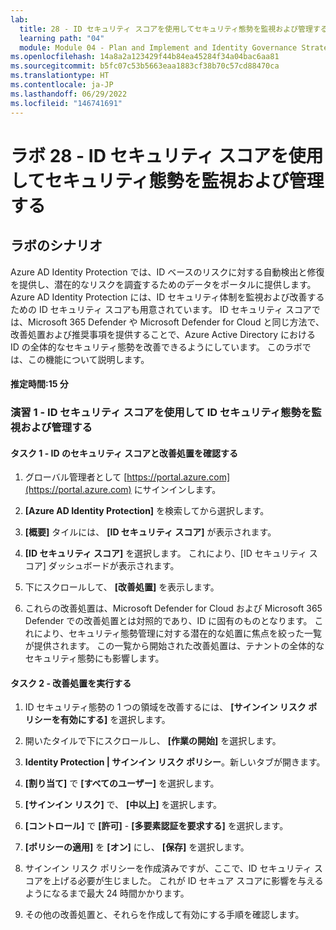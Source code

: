 ```yaml
---
lab:
  title: 28 - ID セキュリティ スコアを使用してセキュリティ態勢を監視および管理する
  learning path: "04"
  module: Module 04 - Plan and Implement and Identity Governance Strategy
ms.openlocfilehash: 14a8a2a123429f44b84ea45284f34a04bac6aa81
ms.sourcegitcommit: b5fc07c53b5663eaa1883cf38b70c57cd88470ca
ms.translationtype: HT
ms.contentlocale: ja-JP
ms.lasthandoff: 06/29/2022
ms.locfileid: "146741691"
---
```

# <a name="lab-28---monitor-and-managed-security-posture-with-identity-secure-score"></a>ラボ 28 - ID セキュリティ スコアを使用してセキュリティ態勢を監視および管理する

## <a name="lab-scenario"></a>ラボのシナリオ

Azure AD Identity Protection では、ID ベースのリスクに対する自動検出と修復を提供し、潜在的なリスクを調査するためのデータをポータルに提供します。 Azure AD Identity Protection には、ID セキュリティ体制を監視および改善するための ID セキュリティ スコアも用意されています。  ID セキュリティ スコアでは、Microsoft 365 Defender や Microsoft Defender for Cloud と同じ方法で、改善処置および推奨事項を提供することで、Azure Active Directory における ID の全体的なセキュリティ態勢を改善できるようにしています。  このラボでは、この機能について説明します。 

#### <a name="estimated-time-15-minutes"></a>推定時間:15 分

### <a name="exercise-1---using-identity-secure-score-to-monitor-and-manage-identity-security-posture"></a>演習 1 - ID セキュリティ スコアを使用して ID セキュリティ態勢を監視および管理する

#### <a name="task-1---review-identity-secure-score-and-improvement-actions"></a>タスク 1 - ID のセキュリティ スコアと改善処置を確認する

1. グローバル管理者として [https://portal.azure.com](https://portal.azure.com) にサインインします。

1. **[Azure AD Identity Protection]** を検索してから選択します。

1. **[概要]** タイルには、 **[ID セキュリティ スコア]** が表示されます。

1. **[ID セキュリティ スコア]** を選択します。  これにより、[ID セキュリティ スコア] ダッシュボードが表示されます。

1. 下にスクロールして、 **[改善処置]** を表示します。

1. これらの改善処置は、Microsoft Defender for Cloud および Microsoft 365 Defender での改善処置とは対照的であり、ID に固有のものとなります。  これにより、セキュリティ態勢管理に対する潜在的な処置に焦点を絞った一覧が提供されます。  この一覧から開始された改善処置は、テナントの全体的なセキュリティ態勢にも影響します。 

#### <a name="task-2---execute-an-improvement-action"></a>タスク 2 - 改善処置を実行する

1. ID セキュリティ態勢の 1 つの領域を改善するには、 **[サインイン リスク ポリシーを有効にする]** を選択します。

1. 開いたタイルで下にスクロールし、 **[作業の開始]** を選択します。

1. **Identity Protection | サインイン リスク ポリシー**。新しいタブが開きます。

1. **[割り当て]** で **[すべてのユーザー]** を選択します。

1. **[サインイン リスク]** で、 **[中以上]** を選択します。

1. **[コントロール]** で **[許可]**  -  **[多要素認証を要求する]** を選択します。

1. **[ポリシーの適用]** を **[オン]** にし、 **[保存]** を選択します。

1. サインイン リスク ポリシーを作成済みですが、ここで、ID セキュリティ スコアを上げる必要が生じました。  これが ID セキュア スコアに影響を与えるようになるまで最大 24 時間かかります。

1. その他の改善処置と、それらを作成して有効にする手順を確認します。



